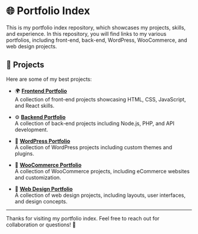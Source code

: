 # 🌐 Portfolio Index

This is my portfolio index repository, which showcases my projects, skills, and experience. In this repository, you will find links to my various portfolios, including front-end, back-end, WordPress, WooCommerce, and web design projects.

## 🚀 Projects

Here are some of my best projects:

- 🌍 [**Frontend Portfolio**](https://github.com/zimindev/portfolio-frontend)  
  A collection of front-end projects showcasing HTML, CSS, JavaScript, and React skills.

- ⚙️ [**Backend Portfolio**](https://github.com/zimindev/portfolio-backend)  
  A collection of back-end projects including Node.js, PHP, and API development.

- 📝 [**WordPress Portfolio**](https://github.com/zimindev/portfolio-wordpress)  
  A collection of WordPress projects including custom themes and plugins.

- 🛒 [**WooCommerce Portfolio**](https://github.com/zimindev/portfolio-woocommerce)  
  A collection of WooCommerce projects, including eCommerce websites and customization.

- 🎨 [**Web Design Portfolio**](https://github.com/zimindev/portfolio-design)  
  A collection of web design projects, including layouts, user interfaces, and design concepts.

---

Thanks for visiting my portfolio index. Feel free to reach out for collaboration or questions! 🌟
